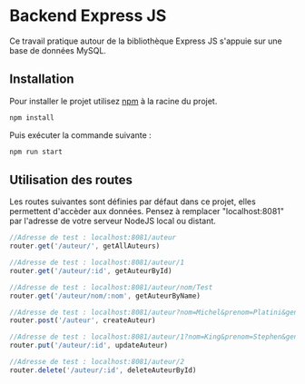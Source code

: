 # Backend Express JS

Ce travail pratique autour de la bibliothèque Express JS s'appuie sur une base de données MySQL.

## Installation

Pour installer le projet utilisez [npm]([https://www.npmjs.com]) à la racine du projet.

```bash
npm install
```

Puis exécuter la commande suivante : 

```bash
npm run start
```

## Utilisation des routes

Les routes suivantes sont définies par défaut dans ce projet, elles permettent d'accèder aux données. Pensez à remplacer "localhost:8081" par l'adresse de votre serveur NodeJS local ou distant.

```js
//Adresse de test : localhost:8081/auteur
router.get('/auteur/', getAllAuteurs)

//Adresse de test : localhost:8081/auteur/1
router.get('/auteur/:id', getAuteurById)

//Adresse de test : localhost:8081/auteur/nom/Test
router.get('/auteur/nom/:nom', getAuteurByName)

//Adresse de test : localhost:8081/auteur?nom=Michel&prenom=Platini&genreLitt=Football&age=69
router.post('/auteur', createAuteur)

//Adresse de test : localhost:8081/auteur/1?nom=King&prenom=Stephen&genreLitt=Horreur&age=67
router.put('/auteur/:id', updateAuteur)

//Adresse de test : localhost:8081/auteur/2
router.delete('/auteur/:id', deleteAuteurById)
```
